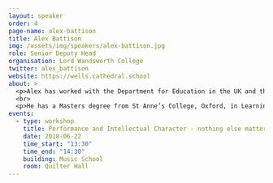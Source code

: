 ```yaml
---
layout: speaker
order: 4
page-name: alex-battison
title: Alex Battison
img: /assets/img/speakers/alex-battison.jpg
role: Senior Deputy Head
organisation: Lord Wandsworth College
twitter: alex_battison
website: https://wells.cathedral.school
about: >
  <p>Alex has worked with the Department for Education in the UK and the National College for Teaching and Leadership as a Specialist Leader of Education and gives presentations at various conferences in the UK and overseas.</p>
  <br>
  <p>He has a Masters degree from St Anne’s College, Oxford, in Learning and Teaching, writes for the Times Educational Supplement and is mentored as a leader and educator by ex-England Rugby Coach Brian Ashton MBE.</p>
events:
  - type: workshop
    title: Performance and Intellectual Character - nothing else matters
    date: 2018-06-22
    time_start: "13:30"
    time_end: "14:30"
    building: Music School
    room: Quilter Hall
---
```

